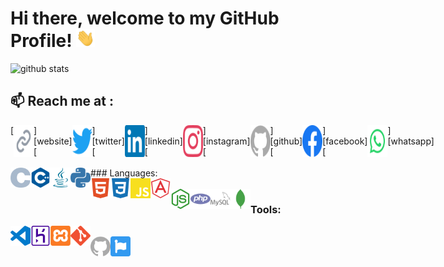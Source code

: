 <div align="left">

  # Hi there, welcome to my GitHub Profile! <img src="https://github.com/ABSphreak/ABSphreak/blob/master/gifs/Hi.gif" width="30px">
  
  ![github stats](https://github-readme-stats.vercel.app/api?username=prasad-medisetti&theme=dark&show_icons=true)
  
</div>  

<div align="left">
  
  ## 📫 Reach me at : 
 
  <div style="display:flex;">
    [<img align="left" alt="website" width="32px" src="images/SVG/link.svg" />][website]
    [<img align="left" alt="Prasad Medisetti | Twitter" width="32px" src="images/SVG/twitter.svg" />][twitter]
    [<img align="left" alt="Prasad Medisetti | LinkedIn" width="32px" src="images/SVG/linkedin.svg" />][linkedin]
    [<img align="left" alt="Prasad Medisetti | Instagram" width="32px" src="images/SVG/instagram.svg" />][instagram]
    [<img align="left" alt="Prasad Medisetti | GitHub" width="32px" src="images/SVG/github.svg" />][github]
    [<img align="left" alt="Prasad Medisetti | Facebook" width="32px" src="images/SVG/facebook.svg" />][facebook]
    [<img align="left" alt="Prasad Medisetti | WhatsApp" width="32px" src="images/SVG/whatsapp.svg" />][whatsapp]
  </div>
</div>
<br />
<div>
  ### Languages:

  <img align="left" alt="C" width="32px" src="images/SVG/c.svg" />
  <img align="left" alt="C++" width="32px" src="images/SVG/cplusplus.svg" />
  <img align="left" alt="Java" width="32px" src="images/SVG/java.svg" />
  <img align="left" alt="Python" width="32px" src="images/SVG/python.svg" />
  <br/>
  <img align="left" alt="HTML5" width="32px" src="images/SVG/html5.svg" />
  <img align="left" alt="CSS3" width="32px" src="images/SVG/css3.svg" />
  <img align="left" alt="JavaScript" width="32px" src="images/SVG/javascript.svg" />	
  <img align="left" alt="AngularJS" width="32px" src="images/SVG/angularjs.svg" />
  <br />
  <img align="left" alt="Node.js" width="32px" src="images/SVG/node-dot-js.svg" />
  <img align="left" alt="PHP" width="32px" src="images/SVG/php.svg" />
  <img align="left" alt="MySQL" width="32px" src="images/SVG/mysql.svg" />
  <img align="left" alt="MongoDB" width="32px" src="images/SVG/mongodb.svg" />
  
</div>

### Tools:

<img align="left" alt="Visual Studio Code" width="32px" src="images/SVG/visualstudiocode.svg" />
<img align="left" alt="XAMPP" width="32px" src="images/SVG/heroku.svg" />
<img align="left" alt="Heroku" width="32px" src="images/SVG/xampp.svg" />
<img align="left" alt="Git" width="32px" src="images/SVG/git.svg" />
<br />
<img align="left" alt="GitHub" width="32px" src="images/SVG/github.svg" />
<img align="left" alt="Font Awesome" width="32px" src="images/SVG/fontawesome.svg" />	
<br />

[website]: https://prasad-medisetti.herokuapp.com/
[twitter]: https://twitter.com/Prasad_M_961
[instagram]: https://www.instagram.com/_prasad.medisetti_/
[linkedin]: https://www.linkedin.com/in/prasad-medisetti-762374180/'
[github]: https://github.com/Prasad-Medisetti
[facebook]: https://www.facebook.com/prasad.medisetti.961
[whatsapp]: https://api.whatsapp.com/send?phone=+919666502388
